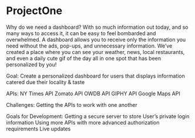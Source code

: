 # ProjectOne

Why do we need a dashboard?
With so much information out today, and so many ways to access it, it can be easy to feel bombarded and overwhelmed. A dashboard allows you to receive only the information you need without the ads, pop-ups, and unnecessary information. We’ve created a place where you can see your weather, news, local restaurants, and even a daily cute gif of the day all in one spot that has been personalized by you!

Goal:
Create a personalized dashboard for users that displays information catered due their locality & taste

APIs:
NY Times API
Zomato API
OWDB API
GIPHY API
Google Maps API

Challenges:
Getting the APIs to work with one another

Goals for Development:
Getting a secure server to store 
User’s private login information
Using more APIs with more advanced authorization requirements
Live updates
